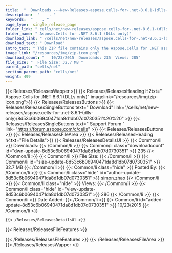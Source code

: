 ```yaml
---
title:  "  Downloads ---New-Releases-aspose.cells-for-.net-8.6.1-(dlls-only) . " 
description:  "    . " 
keywords:  "    . " 
page_type:  single_release_page
folder_link: " cells/net/new-releases/aspose.cells-for-.net-8.6.1-(dlls-only)/"
folder_name: " Aspose.Cells for .NET 8.6.1 (DLLs only)"
download_link: " /cells/net/new-releases/aspose.cells-for-.net-8.6.1-(dlls-only)/8d53c6b06940471da8d1db07d0730351"
download_text: " Download"
Intro_text: " This ZIP file contains only the Aspose.Cells for .NET assemblies. The assemblies..."
image_link: "/resources/img/zip-icon.png"
download_count: "   10/23/2015  Downloads: 235  Views: 285"
file_size: "  File Size: 32.7 MB "
parent_path: "cells/net"
section_parent_path: "cells/net"
weight: 499
---
```


{{< Releases/ReleasesWapper >}}
  {{< Releases/ReleasesHeading H2txt=" Aspose.Cells for .NET 8.6.1 (DLLs only)" imagelink="/resources/img/zip-icon.png">}}
  {{< Releases/ReleasesButtons >}}
    {{< Releases/ReleasesSingleButtons text=" Download" link="/cells/net/new-releases/aspose.cells-for-.net-8.6.1-(dlls-only)/8d53c6b06940471da8d1db07d0730351%20%20" >}}
    {{< Releases/ReleasesSingleButtons text=" Support Forum " link="https://forum.aspose.com/c/cells" >}}
  {{< Releases/ReleasesButtons >}}
  {{< Releases/ReleasesFileArea >}}
    {{< Releases/ReleasesHeading h4txt="File Details">}}
    {{< Releases/ReleasesDetailsUl >}}
            {{< Common/li  >}} Downloads: {{< /Common/li >}} 
      {{< Common/li class="downloadcount" id="dwn-update-8d53c6b06940471da8d1db07d0730351" >}} 235 {{< /Common/li >}} 
      {{< Common/li  >}} File Size: {{< /Common/li >}} 
      {{< Common/li id="size-update-8d53c6b06940471da8d1db07d0730351" >}} 32.7 MB {{< /Common/li >}} 
      {{< Common/li  class="hide" >}} Posted By: {{< /Common/li >}} 
      {{< Common/li class="hide" id="author-update-8d53c6b06940471da8d1db07d0730351" >}} simon.zhao {{< /Common/li >}} 
      {{< Common/li class="hide"  >}} Views: {{< /Common/li >}} 
      {{< Common/li class="hide" id="view-update-8d53c6b06940471da8d1db07d0730351" >}} 286 {{< /Common/li >}} 
      {{< Common/li  >}} Date Added: {{< /Common/li >}} 
      {{< Common/li id="added-update-8d53c6b06940471da8d1db07d0730351" >}} 10/23/2015 {{< /Common/li >}} 

    {{< /Releases/ReleasesDetailsUl >}}

  {{< Releases/ReleasesFileFeatures >}}
      
  {{< /Releases/ReleasesFileFeatures >}}
 {{< /Releases/ReleasesFileArea >}}
{{< /Releases/ReleasesWapper >}}


